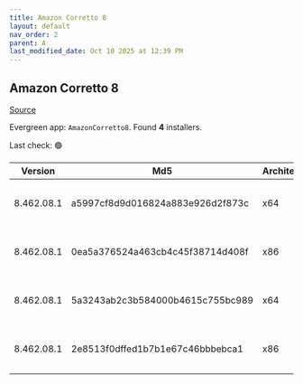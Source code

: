 ```yaml
---
title: Amazon Corretto 8
layout: default
nav_order: 2
parent: A
last_modified_date: Oct 10 2025 at 12:39 PM
---
```


## Amazon Corretto 8

[Source](https://aws.amazon.com/corretto/)

Evergreen app: `AmazonCorretto8`. Found **4** installers.

Last check: 🟢

| Version    | Md5                              | Architecture | Type | URI                                                                                                                                                                                                      |
| ---------- | -------------------------------- | ------------ | ---- | -------------------------------------------------------------------------------------------------------------------------------------------------------------------------------------------------------- |
| 8.462.08.1 | a5997cf8d9d016824a883e926d2f873c | x64          | msi  | [https://corretto.aws/downloads/resources/8.462.08.1/amazon-corretto-8.462.08.1-windows-x64-jdk.msi](https://corretto.aws/downloads/resources/8.462.08.1/amazon-corretto-8.462.08.1-windows-x64-jdk.msi) |
| 8.462.08.1 | 0ea5a376524a463cb4c45f38714d408f | x86          | msi  | [https://corretto.aws/downloads/resources/8.462.08.1/amazon-corretto-8.462.08.1-windows-x86-jdk.msi](https://corretto.aws/downloads/resources/8.462.08.1/amazon-corretto-8.462.08.1-windows-x86-jdk.msi) |
| 8.462.08.1 | 5a3243ab2c3b584000b4615c755bc989 | x64          | zip  | [https://corretto.aws/downloads/resources/8.462.08.1/amazon-corretto-8.462.08.1-windows-x64-jre.zip](https://corretto.aws/downloads/resources/8.462.08.1/amazon-corretto-8.462.08.1-windows-x64-jre.zip) |
| 8.462.08.1 | 2e8513f0dffed1b7b1e67c46bbbebca1 | x86          | zip  | [https://corretto.aws/downloads/resources/8.462.08.1/amazon-corretto-8.462.08.1-windows-x86-jre.zip](https://corretto.aws/downloads/resources/8.462.08.1/amazon-corretto-8.462.08.1-windows-x86-jre.zip) |
